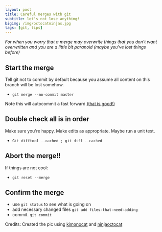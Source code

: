 ```yaml
---
layout: post
title: Careful merges with git
subtitle: let's not lose anything!
bigimg: /img/octocatninjas.jpg
tags: [git, tips]
---
```


*For when you worry that a merge may overwrite things that you don't want overwritten and you are a little bit paranoid (maybe you've lost things before)*

## Start the merge
Tell git not to commit by default because you assume all content on this branch will be lost somehow.

 - `git merge --no-commit master`

Note this will autocommit a fast forward [(that is good!)](http://stackoverflow.com/questions/8640887/git-merge-without-auto-commit)

## Double check all is in order
Make sure you're happy. Make edits as appropriate. Maybe run a unit test.

- `Git difftool --cached ; git diff --cached`

## Abort the merge!!
If things are not cool:

-   `git reset --merge`

## Confirm the merge

- use `git status` to see what is going on
- add necessary changed files  `git add files-that-need-adding`
- commit. `git commit`

Credits:
Created the pic using [kimonocat](https://s-media-cache-ak0.pinimg.com/originals/aa/e9/fa/aae9fa8f8275b347515627de7e537d18.png) and [ninjaoctocat](https://s-media-cache-ak0.pinimg.com/564x/c6/52/55/c65255299cf0bf369a3b192b204e507d.jpg)
